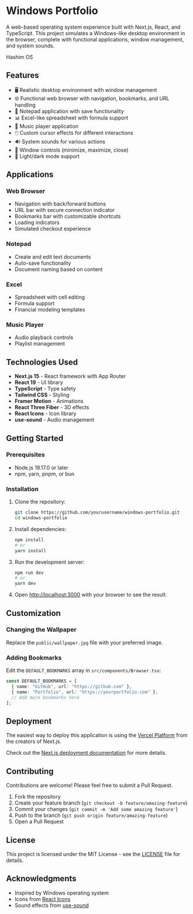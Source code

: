 # Windows Portfolio

A web-based operating system experience built with Next.js, React, and TypeScript. This project simulates a Windows-like desktop environment in the browser, complete with functional applications, window management, and system sounds.

Hashim OS

## Features

- 🖥️ Realistic desktop environment with window management
- 🌐 Functional web browser with navigation, bookmarks, and URL handling
- 📝 Notepad application with save functionality
- 📊 Excel-like spreadsheet with formula support
- 🎵 Music player application
- 🖱️ Custom cursor effects for different interactions
- 🔊 System sounds for various actions
- 🔄 Window controls (minimize, maximize, close)
- 🌙 Light/dark mode support

## Applications

### Web Browser
- Navigation with back/forward buttons
- URL bar with secure connection indicator
- Bookmarks bar with customizable shortcuts
- Loading indicators
- Simulated checkout experience

### Notepad
- Create and edit text documents
- Auto-save functionality
- Document naming based on content

### Excel
- Spreadsheet with cell editing
- Formula support
- Financial modeling templates

### Music Player
- Audio playback controls
- Playlist management

## Technologies Used

- **Next.js 15** - React framework with App Router
- **React 19** - UI library
- **TypeScript** - Type safety
- **Tailwind CSS** - Styling
- **Framer Motion** - Animations
- **React Three Fiber** - 3D effects
- **React Icons** - Icon library
- **use-sound** - Audio management

## Getting Started

### Prerequisites
- Node.js 18.17.0 or later
- npm, yarn, pnpm, or bun

### Installation

1. Clone the repository:
   ```bash
   git clone https://github.com/yourusername/windows-portfolio.git
   cd windows-portfolio
   ```

2. Install dependencies:
   ```bash
   npm install
   # or
   yarn install
   ```

3. Run the development server:
   ```bash
   npm run dev
   # or
   yarn dev
   ```

4. Open [http://localhost:3000](http://localhost:3000) with your browser to see the result.

## Customization

### Changing the Wallpaper
Replace the `public/wallpaper.jpg` file with your preferred image.

### Adding Bookmarks
Edit the `DEFAULT_BOOKMARKS` array in `src/components/Browser.tsx`:
```typescript
const DEFAULT_BOOKMARKS = [
  { name: "GitHub", url: "https://github.com" },
  { name: "Portfolio", url: "https://yourportfolio.com" },
  // Add more bookmarks here
];
```

## Deployment

The easiest way to deploy this application is using the [Vercel Platform](https://vercel.com) from the creators of Next.js.

Check out the [Next.js deployment documentation](https://nextjs.org/docs/deployment) for more details.

## Contributing

Contributions are welcome! Please feel free to submit a Pull Request.

1. Fork the repository
2. Create your feature branch (`git checkout -b feature/amazing-feature`)
3. Commit your changes (`git commit -m 'Add some amazing feature'`)
4. Push to the branch (`git push origin feature/amazing-feature`)
5. Open a Pull Request

## License

This project is licensed under the MIT License - see the [LICENSE](LICENSE) file for details.

## Acknowledgments

- Inspired by Windows operating system
- Icons from [React Icons](https://react-icons.github.io/react-icons/)
- Sound effects from [use-sound](https://github.com/joshwcomeau/use-sound)
